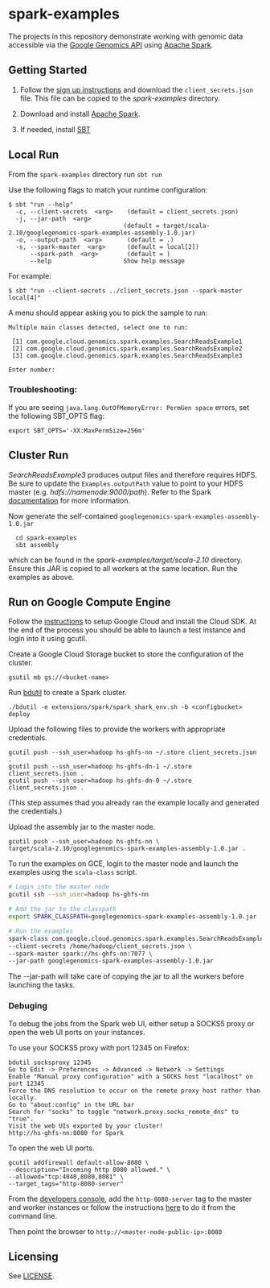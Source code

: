 spark-examples
==============

The projects in this repository demonstrate working with genomic data accessible via the [Google Genomics API](https://developers.google.com/genomics/) using [Apache Spark](http://spark.apache.org/).

Getting Started
---------------

 1. Follow the [sign up instructions](https://developers.google.com/genomics) and download the `client_secrets.json` file. This file can be copied to the _spark-examples_ directory.

 2. Download and install [Apache Spark](https://spark.apache.org/downloads.html).

 3. If needed, install [SBT](http://www.scala-sbt.org/release/docs/Getting-Started/Setup.html)


Local Run
---------
From the `spark-examples` directory run `sbt run`

Use the following flags to match your runtime configuration:

```
$ sbt "run --help"
  -c, --client-secrets  <arg>    (default = client_secrets.json)
  -j, --jar-path  <arg>
                                (default = target/scala-2.10/googlegenomics-spark-examples-assembly-1.0.jar)
  -o, --output-path  <arg>       (default = .)
  -s, --spark-master  <arg>      (default = local[2])
      --spark-path  <arg>        (default = )
      --help                    Show help message
```

For example: 

```
$ sbt "run --client-secrets ../client_secrets.json --spark-master local[4]"
```


A menu should appear asking you to pick the sample to run:
```
Multiple main classes detected, select one to run:

 [1] com.google.cloud.genomics.spark.examples.SearchReadsExample1
 [2] com.google.cloud.genomics.spark.examples.SearchReadsExample2
 [3] com.google.cloud.genomics.spark.examples.SearchReadsExample3

Enter number:
```

### Troubleshooting:

If you are seeing `java.lang.OutOfMemoryError: PermGen space` errors, set the following SBT_OPTS flag:
```
export SBT_OPTS='-XX:MaxPermSize=256m'
``` 

Cluster Run
-----------
_SearchReadsExample3_ produces output files and therefore requires HDFS. Be sure to update the `Examples.outputPath` value to point to your HDFS master (e.g. _hdfs://namenode:9000/path_). Refer to the Spark [documentation](http://spark.apache.org/docs/0.9.1/spark-standalone.html#running-alongside-hadoop) for more information.


Now generate the self-contained `googlegenomics-spark-examples-assembly-1.0.jar`
```
  cd spark-examples
  sbt assembly
```
which can be found in the _spark-examples/target/scala-2.10_ directory. Ensure this JAR is copied to all workers at the same location. Run the examples as above.


Run on Google Compute Engine
-----------------------------
Follow the [instructions](https://groups.google.com/forum/#!topic/gcp-hadoop-announce/EfQms8tK5cE) to setup Google Cloud and install the Cloud SDK. At the end of the process you should be able to launch a test instance and login into it using gcutil.


Create a Google Cloud Storage bucket to store the configuration of the cluster.

```
gsutil mb gs://<bucket-name>
```

Run [bdutil](https://groups.google.com/forum/#!topic/gcp-hadoop-announce/EfQms8tK5cE) to create a Spark cluster.

```
./bdutil -e extensions/spark/spark_shark_env.sh -b <configbucket> deploy

```

Upload the following files to provide the workers with appropriate credentials.

```
gcutil push --ssh_user=hadoop hs-ghfs-nn ~/.store client_secrets.json .
gcutil push --ssh_user=hadoop hs-ghfs-dn-1 ~/.store client_secrets.json .
gcutil push --ssh_user=hadoop hs-ghfs-dn-0 ~/.store client_secrets.json .
```
(This step assumes thad you already ran the example locally and generated the credentials.)

Upload the assembly jar to the master node.
```
gcutil push --ssh_user=hadoop hs-ghfs-nn \
target/scala-2.10/googlegenomics-spark-examples-assembly-1.0.jar .
```

To run the examples on GCE, login to the master node and launch the examples using the `scala-class` script.
```bash
# Login into the master node
gcutil ssh --ssh_user=hadoop hs-ghfs-nn

# Add the jar to the classpath
export SPARK_CLASSPATH=googlegenomics-spark-examples-assembly-1.0.jar

# Run the examples
spark-class com.google.cloud.genomics.spark.examples.SearchReadsExample1 \
--client-secrets /home/hadoop/client_secrets.json \ 
--spark-master spark://hs-ghfs-nn:7077 \
--jar-path googlegenomics-spark-examples-assembly-1.0.jar
```

The --jar-path will take care of copying the jar to all the workers before launching the tasks.


### Debuging 
To debug the jobs from the Spark web UI, either setup a SOCKS5 proxy 
or open the web UI ports on your instances.

To use your SOCKS5 proxy with port 12345 on Firefox:

```
bdutil socksproxy 12345
Go to Edit -> Preferences -> Advanced -> Network -> Settings
Enable "Manual proxy configuration" with a SOCKS host "localhost" on port 12345
Force the DNS resolution to occur on the remote proxy host rather than locally.
Go to "about:config" in the URL bar
Search for "socks" to toggle "network.proxy.socks_remote_dns" to "true".
Visit the web UIs exported by your cluster!
http://hs-ghfs-nn:8080 for Spark
```

To open the web UI ports.

```
gcutil addfirewall default-allow-8080 \
--description="Incoming http 8080 allowed." \
--allowed="tcp:4040,8080,8081" \
--target_tags="http-8080-server"
```
From the [developers console](https://console.developers.google.com/project),
add the `http-8080-server` tag to the master and worker instances or follow the instructions
[here](https://developers.google.com/compute/docs/instances#tags) to do it from the command line.

Then point the browser to `http://<master-node-public-ip>:8080`

Licensing
---------

See [LICENSE](LICENSE).
